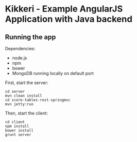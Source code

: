 # Kikkeri - Example AngularJS Application with Java backend

## Running the app

Dependencies:

- node.js
- npm
- bower
- MongoDB running locally on default port

First, start the server:

    cd server
    mvn clean install
    cd score-tables-rest-springmvc
    mvn jetty:run

Then, start the client:

    cd client
    npm install
    bower install
    grunt server
